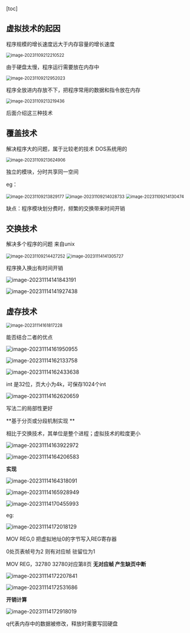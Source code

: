 [toc]

## 虚拟技术的起因

程序规模的增长速度远大于内存容量的增长速度

<img src="./image_5.%20%E8%99%9A%E6%8B%9F%E5%86%85%E5%AD%98/image-20231109212210522.png" alt="image-20231109212210522" style="zoom:80%;" />

由于硬盘太慢，程序运行需要放在内存中

<img src="./image_5.%20%E8%99%9A%E6%8B%9F%E5%86%85%E5%AD%98/image-20231109212952023.png" alt="image-20231109212952023" style="zoom:80%;" />

程序全放进内存放不下，把程序常用的数据和指令放在内存

<img src="./image_5.%20%E8%99%9A%E6%8B%9F%E5%86%85%E5%AD%98/image-20231109213219436.png" alt="image-20231109213219436" style="zoom:80%;" />

后面介绍这三种技术

## 覆盖技术

解决程序大的问题，属于比较老的技术  DOS系统用的

<img src="./image_5.%20%E8%99%9A%E6%8B%9F%E5%86%85%E5%AD%98/image-20231109213624906.png" alt="image-20231109213624906" style="zoom:80%;" />

独立的模块，分时共享同一空间

eg：

<img src="./image_5.%20%E8%99%9A%E6%8B%9F%E5%86%85%E5%AD%98/image-20231109213829177.png" alt="image-20231109213829177" style="zoom:80%;" />

<img src="./image_5.%20%E8%99%9A%E6%8B%9F%E5%86%85%E5%AD%98/image-20231109214028733.png" alt="image-20231109214028733" style="zoom:80%;" />

<img src="./image_5.%20%E8%99%9A%E6%8B%9F%E5%86%85%E5%AD%98/image-20231109214130474.png" alt="image-20231109214130474" style="zoom:80%;" />

缺点：程序模块划分费时，频繁的交换带来时间开销

## 交换技术

解决多个程序的问题  来自unix

<img src="./image_5.%20%E8%99%9A%E6%8B%9F%E5%86%85%E5%AD%98/image-20231109214427252.png" alt="image-20231109214427252" style="zoom:80%;" />

<img src="./image_5.%20%E8%99%9A%E6%8B%9F%E5%86%85%E5%AD%98/image-20231114141305727.png" alt="image-20231114141305727" style="zoom:80%;" />

程序换入换出有时间开销

![image-20231114141843191](./image_5.%20%E8%99%9A%E6%8B%9F%E5%86%85%E5%AD%98/image-20231114141843191.png)

![image-20231114141927438](./image_5.%20%E8%99%9A%E6%8B%9F%E5%86%85%E5%AD%98/image-20231114141927438.png)

## 虚存技术

<img src="./image_5.%20%E8%99%9A%E6%8B%9F%E5%86%85%E5%AD%98/image-20231114161817228.png" alt="image-20231114161817228" style="zoom:80%;" />

能否结合二者的优点

![image-20231114161950955](./image_5.%20%E8%99%9A%E6%8B%9F%E5%86%85%E5%AD%98/image-20231114161950955.png)

![image-20231114162133758](./image_5.%20%E8%99%9A%E6%8B%9F%E5%86%85%E5%AD%98/image-20231114162133758.png)

 ![image-20231114162433638](./image_5.%20%E8%99%9A%E6%8B%9F%E5%86%85%E5%AD%98/image-20231114162433638.png)

int 是32位，页大小为4k，可保存1024个int

![image-20231114162620659](./image_5.%20%E8%99%9A%E6%8B%9F%E5%86%85%E5%AD%98/image-20231114162620659.png)

写法二的局部性更好

**基于分页或分段机制实现 ** 

相比于交换技术，其单位是整个进程；虚拟技术的粒度更小

![image-20231114163922972](./image_5.%20%E8%99%9A%E6%8B%9F%E5%86%85%E5%AD%98/image-20231114163922972.png)

![image-20231114164206583](./image_5.%20%E8%99%9A%E6%8B%9F%E5%86%85%E5%AD%98/image-20231114164206583.png)

**实现**

![image-20231114164318091](./image_5.%20%E8%99%9A%E6%8B%9F%E5%86%85%E5%AD%98/image-20231114164318091.png)

![image-20231114165928949](./image_5.%20%E8%99%9A%E6%8B%9F%E5%86%85%E5%AD%98/image-20231114165928949.png)

![image-20231114170455993](./image_5.%20%E8%99%9A%E6%8B%9F%E5%86%85%E5%AD%98/image-20231114170455993.png)

eg:

![image-20231114172018129](./image_5.%20%E8%99%9A%E6%8B%9F%E5%86%85%E5%AD%98/image-20231114172018129.png)

MOV REG,0   把虚拟地址0的字节写入REG寄存器

0处页表帧号为2   则有对应帧 驻留位为1

MOV REG，32780    32780对应第8页   **无对应帧 产生缺页中断**

![image-20231114172207841](./image_5.%20%E8%99%9A%E6%8B%9F%E5%86%85%E5%AD%98/image-20231114172207841.png)

![image-20231114172531686](./image_5.%20%E8%99%9A%E6%8B%9F%E5%86%85%E5%AD%98/image-20231114172531686.png)



**开销计算**

![image-20231114172918019](./image_5.%20%E8%99%9A%E6%8B%9F%E5%86%85%E5%AD%98/image-20231114172918019.png)

q代表内存中的数据被修改，释放时需要写回硬盘